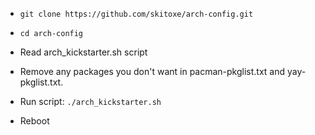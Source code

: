 - `git clone https://github.com/skitoxe/arch-config.git`

 - `cd arch-config`

- Read arch_kickstarter.sh script
- Remove any packages you don't want in pacman-pkglist.txt and yay-pkglist.txt.
- Run script: `./arch_kickstarter.sh`
- Reboot

